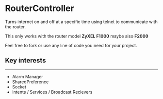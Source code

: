 # RouterController 
Turns internet on and off at a specific time using telnet to communicate with the router. 

This only works with the router model **ZyXEL F1000** maybe also **F2000**

Feel free to fork or use any line of code you need for your project. 

## Key interests

---
* Alarm Manager
* SharedPreference
* Socket
* Intents / Services / Broadcast Recievers